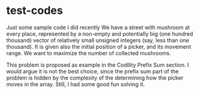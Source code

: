 # test-codes
Just some sample code I did recently 
We have a street with mushroom at every place, represented by a non-empty and potentially big (one hundred thousand) vector of relatively small unsigned integers (say, less than one thousand). It is given also the initial position of a picker, and its movement range. We want to maximize the number of collected mushrooms.

This problem is proposed as example in the Codility Prefix Sum section. I would argue it is not the best choice, since the prefix sum part of the problem is hidden by the complexity of the determining how the picker moves in the array. Still, I had some good fun solving it.
